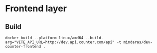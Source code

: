 # Frontend layer

## Build

```
docker build --platform linux/amd64 --build-arg="VITE_API_URL=http://dev.api.counter.com/api" -t mindaras/dev-counter-frontend .
```
